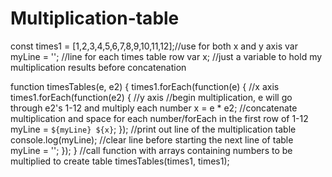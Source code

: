 # Multiplication-table

const times1 = [1,2,3,4,5,6,7,8,9,10,11,12];//use for both x and y axis
var myLine = ''; //line for each times table row
var x; //just a variable to hold my multiplication results before concatenation

function timesTables(e, e2) {
  times1.forEach(function(e) { //x axis
    times1.forEach(function(e2) { //y axis
      //begin multiplication, e will go through e2's 1-12 and multiply each number
      x = e * e2; 
      //concatenate multiplication and space for each number/forEach in the first row of 1-12
      myLine =  `${myLine} ${x}`; 
    });
    //print out line of the multiplication table
    console.log(myLine);
    //clear line before starting the next line of table
    myLine = '';
  });
}
//call function with arrays containing numbers to be multiplied to create table
timesTables(times1, times1);
